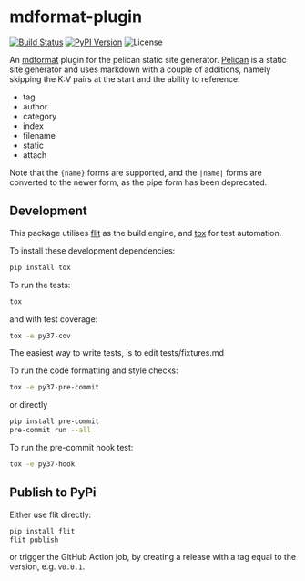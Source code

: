 # mdformat-plugin

[![Build Status](https://img.shields.io/github/actions/workflow/status/gaige/mdformat-pelican/tests.yml?branch=main)](https://github.com/gaige/mdformat-pelican/actions)
[![PyPI Version](https://img.shields.io/pypi/v/mdformat_pelican)](https://pypi.org/project/mdformat_pelican/)
![License](https://img.shields.io/pypi/l/mdformat_pelican?color=blue)

An [mdformat](https://github.com/executablebooks/mdformat) plugin for the pelican static site generator.
[Pelican](https://getpelican.com) is a static site generator and uses markdown with a couple of additions,
namely skipping the K:V pairs at the start and the ability to reference:

- tag
- author
- category
- index
- filename
- static
- attach

Note that the `{name}` forms are supported, and the `|name|` forms are converted to the newer form,
as the pipe form has been deprecated.


## Development

This package utilises [flit](https://flit.readthedocs.io) as the build engine, and [tox](https://tox.readthedocs.io) for test automation.

To install these development dependencies:

```bash
pip install tox
```

To run the tests:

```bash
tox
```

and with test coverage:

```bash
tox -e py37-cov
```

The easiest way to write tests, is to edit tests/fixtures.md

To run the code formatting and style checks:

```bash
tox -e py37-pre-commit
```

or directly

```bash
pip install pre-commit
pre-commit run --all
```

To run the pre-commit hook test:

```bash
tox -e py37-hook
```

## Publish to PyPi

Either use flit directly:

```bash
pip install flit
flit publish
```

or trigger the GitHub Action job, by creating a release with a tag equal to the version, e.g. `v0.0.1`.
